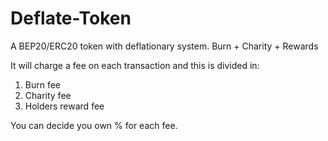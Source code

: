 # Deflate-Token
A BEP20/ERC20 token with deflationary system. Burn + Charity + Rewards

It will charge a fee on each transaction and this is divided in:
1) Burn fee
2) Charity fee
3) Holders reward fee

You can decide you own % for each fee.

